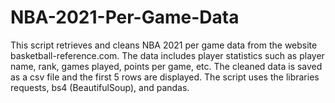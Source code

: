 # NBA-2021-Per-Game-Data
This script retrieves and cleans NBA 2021 per game data from the website basketball-reference.com. The data includes player statistics such as player name, rank, games played, points per game, etc. The cleaned data is saved as a csv file and the first 5 rows are displayed. The script uses the libraries requests, bs4 (BeautifulSoup), and pandas.
